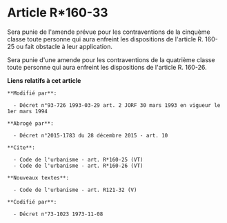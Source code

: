 # Article R*160-33

Sera punie de l'amende prévue pour les contraventions de la cinquème classe toute personne qui aura enfreint les dispositions
de l'article R. 160-25 ou fait obstacle à leur application. 

Sera punie d'une amende pour les contraventions de la quatrième classe toute personne qui aura enfreint les dispositions de
l'article R. 160-26.

**Liens relatifs à cet article**

	**Modifié par**:

	  - Décret n°93-726 1993-03-29 art. 2 JORF 30 mars 1993 en vigueur le 1er mars 1994

	**Abrogé par**:

	  - Décret n°2015-1783 du 28 décembre 2015 - art. 10

	**Cite**:

	  - Code de l'urbanisme - art. R*160-25 (VT)
	  - Code de l'urbanisme - art. R*160-26 (VT)

	**Nouveaux textes**:

	  - Code de l'urbanisme - art. R121-32 (V)

	**Codifié par**:

	  - Décret n°73-1023 1973-11-08
